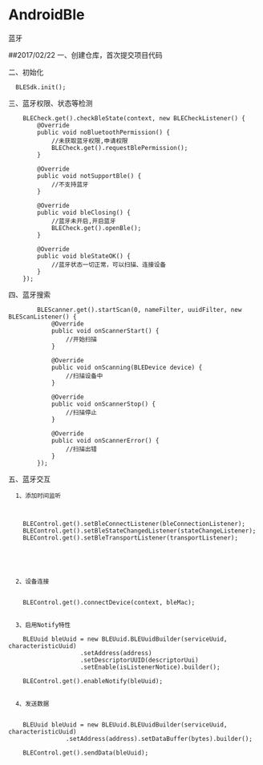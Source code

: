 # AndroidBle
蓝牙

##2017/02/22
一、创建仓库，首次提交项目代码


二、初始化

      BLESdk.init();

三、蓝牙权限、状态等检测


        BLECheck.get().checkBleState(context, new BLECheckListener() {
			@Override
			public void noBluetoothPermission() {
                //未获取蓝牙权限,申请权限
                BLECheck.get().requestBlePermission();
			}

			@Override
			public void notSupportBle() {
                //不支持蓝牙
			}

			@Override
			public void bleClosing() {
                //蓝牙未开启,开启蓝牙
                BLECheck.get().openBle();
			}

			@Override
			public void bleStateOK() {
                //蓝牙状态一切正常，可以扫描、连接设备
			}
		});

四、蓝牙搜索

            BLEScanner.get().startScan(0, nameFilter, uuidFilter, new BLEScanListener() {
    			@Override
    			public void onScannerStart() {
    				//开始扫描
    			}

    			@Override
    			public void onScanning(BLEDevice device) {
                    //扫描设备中
    			}

    			@Override
    			public void onScannerStop() {
                    //扫描停止
    			}

    			@Override
    			public void onScannerError() {
                    //扫描出错
    			}
    		});


 五、蓝牙交互



      1、添加时间监听



        BLEControl.get().setBleConnectListener(bleConnectionListener);
		BLEControl.get().setBleStateChangedListener(stateChangeListener);
		BLEControl.get().setBleTransportListener(transportListener);





      2、设备连接


        BLEControl.get().connectDevice(context, bleMac);


      3、启用Notify特性

        BLEUuid bleUuid = new BLEUuid.BLEUuidBuilder(serviceUuid, characteristicUuid)
        				.setAddress(address)
        				.setDescriptorUUID(descriptorUui)
        				.setEnable(isListenerNotice).builder();

        BLEControl.get().enableNotify(bleUuid);


      4、发送数据


        BLEUuid bleUuid = new BLEUuid.BLEUuidBuilder(serviceUuid, characteristicUuid)
      				.setAddress(address).setDataBuffer(bytes).builder();

        BLEControl.get().sendData(bleUuid);